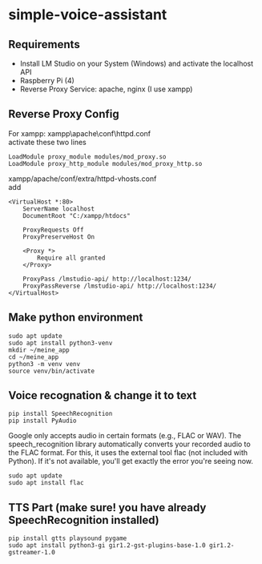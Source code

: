 # simple-voice-assistant

## Requirements
- Install LM Studio on your System (Windows) and activate the localhost API
- Raspberry Pi (4)
- Reverse Proxy Service: apache, nginx (I use xampp)

## Reverse Proxy Config
For xampp:
xampp\apache\conf\httpd.conf   
activate these two lines
```
LoadModule proxy_module modules/mod_proxy.so
LoadModule proxy_http_module modules/mod_proxy_http.so
```

xampp/apache/conf/extra/httpd-vhosts.conf   
add
```
<VirtualHost *:80>
    ServerName localhost
    DocumentRoot "C:/xampp/htdocs"

    ProxyRequests Off
    ProxyPreserveHost On

    <Proxy *>
        Require all granted
    </Proxy>

    ProxyPass /lmstudio-api/ http://localhost:1234/
    ProxyPassReverse /lmstudio-api/ http://localhost:1234/
</VirtualHost>
```

## Make python environment
```
sudo apt update
sudo apt install python3-venv
mkdir ~/meine_app
cd ~/meine_app
python3 -m venv venv
source venv/bin/activate
```

## Voice recognation & change it to text
```
pip install SpeechRecognition
pip install PyAudio
```

Google only accepts audio in certain formats (e.g., FLAC or WAV). The speech_recognition library automatically 
converts your recorded audio to the FLAC format. For this, it uses the external tool flac (not included with Python). 
If it's not available, you'll get exactly the error you're seeing now.
```
sudo apt update
sudo apt install flac
```


## TTS Part (make sure! you have already SpeechRecognition installed)
```
pip install gtts playsound pygame
sudo apt install python3-gi gir1.2-gst-plugins-base-1.0 gir1.2-gstreamer-1.0
```

